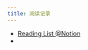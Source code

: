 ```yaml
---
title: 阅读记录
---
```


- [Reading List @Notion ](https://www.notion.so/zhangxueshan246/d399e4ff61ba4a069a4d1af29a212796?v=4e33ebf0ec59436aa5b904a84a398ca4)
-